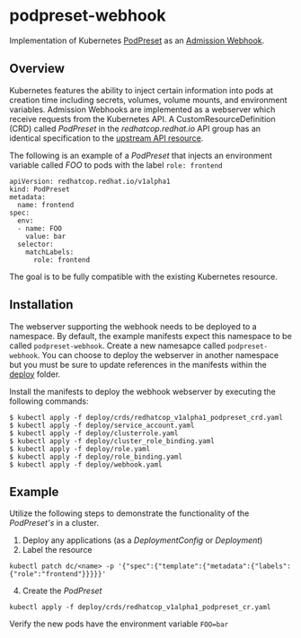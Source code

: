 podpreset-webhook
=================

Implementation of Kubernetes [PodPreset](https://kubernetes.io/docs/concepts/workloads/pods/podpreset/) as an [Admission Webhook](https://kubernetes.io/docs/reference/access-authn-authz/extensible-admission-controllers/).

## Overview

Kubernetes features the ability to inject certain information into pods at creation time including secrets, volumes, volume mounts, and environment variables. Admission Webhooks are implemented as a webserver which receive requests from the Kubernetes API. A CustomResourceDefinition (CRD) called _PodPreset_ in the _redhatcop.redhat.io_ API group has an identical specification to the [upstream API resource](https://kubernetes.io/docs/reference/generated/kubernetes-api/v1.13/#podpreset-v1alpha1-settings-k8s-io).

The following is an example of a _PodPreset_ that injects an environment variable called _FOO_ to pods with the label `role: frontend`

```
apiVersion: redhatcop.redhat.io/v1alpha1
kind: PodPreset
metadata:
  name: frontend
spec:
  env:
  - name: FOO
    value: bar
  selector:
    matchLabels:
      role: frontend
```

The goal is to be fully compatible with the existing Kubernetes resource.

## Installation

The webserver supporting the webhook needs to be deployed to a namespace. By default, the example manifests expect this namespace to be called `podpreset-webhook`. Create a new namesapce called `podpreset-webhook`. You can choose to deploy the webserver in another namespace but you must be sure to update references in the manifests within the [deploy](deploy) folder.

Install the manifests to deploy the webhook webserver by executing the following commands:

```
$ kubectl apply -f deploy/crds/redhatcop_v1alpha1_podpreset_crd.yaml
$ kubectl apply -f deploy/service_account.yaml
$ kubectl apply -f deploy/clusterrole.yaml
$ kubectl apply -f deploy/cluster_role_binding.yaml
$ kubectl apply -f deploy/role.yaml
$ kubectl apply -f deploy/role_binding.yaml
$ kubectl apply -f deploy/webhook.yaml
```

## Example

Utilize the following steps to demonstrate the functionality of the _PodPreset's_ in a cluster.

1. Deploy any applications (as a _DeploymentConfig_ or _Deployment_)
2. Label the resource

```
kubectl patch dc/<name> -p '{"spec":{"template":{"metadata":{"labels":{"role":"frontend"}}}}}'
```

4. Create the _PodPreset_

```
kubectl apply -f deploy/crds/redhatcop_v1alpha1_podpreset_cr.yaml
```

Verify the new pods have the environment variable `FOO=bar`